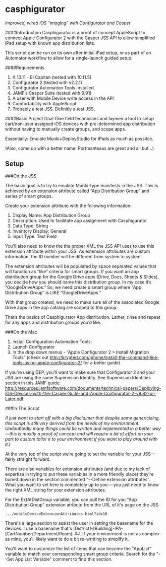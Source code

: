 casphigurator
======
*Improved, wired iOS “imaging” with Configurator and Casper*

####Introduction
Casphigurator is a proof of concept AppleScript to connect Apple Configurator 2 with the Casper JSS API to allow simplified iPad setup with known app distribution lists.

This script can be run on its own after initial iPad setup, or as part of an Automator workflow to allow for a single-launch guided setup.

####Requirements
1. X 10.11 - El Capitan (tested with 10.11.5)
2. Configurator 2 (tested with v2.2.1)
3. Configurator Automation Tools Installed
4. JAMF’s Casper Suite (tested with 9.91)
5. A user with Mobile Device write access in the API
6. Comfortability with AppleScript
7. Probably a test JSS. Definitly a test JSS.

####Basic Project Goal
Give field technicians and laymen a tool to setup cart/non-user assigned iOS devices with pre-determined app distribution without having to manually create groups, and scope apps.

Essentially: Emulate Munki+DeployStudio for iPads as much as possible.

(Also, come up with a better name. Portmanteaus are great and all but…)

Setup
-----
###On the JSS

The basic goal is to try to emulate Munki-type manifests in the JSS. This is achieved by an extension attribute called “App Distribution Group” and series of smart groups.

Create your extension attribute with the following information:

1. Display Name: App Distribution Group
2. Description: Used to facilitate app assignment with Casphigurator
3. Data Type: String
4. Inventory Display: General
5. Input Type: Text Field

You'll also need to know the the proper XML the JSS API uses to use this extension attribute within your JSS. As extension attributes are custom information, the ID number will be different from system to system.

The extension attributes will be populated by space separated values that will function as “like” criteria for smart groups. If you want an app distribution group for the Google Drive apps (Drive, Docs, Sheets & Slides), you decide how you should name this distribution group. In my case it’s “GoogleDriveApps.” So, we need create a smart group where “App Distribution Group” is LIKE “GoogleDriveApps.”

With that group created, we need to make sure all of the associated Google Drive apps in the app catalog are scoped to this group.

That’s the basics of Casphigurator App distribution. Lather, rinse and repeat for any apps and distribution groups you’d like.

###On the Mac
1. Install Configuration Automation Tools:
2. Launch Configurator
3. In the drop down menus - “Apple Configurator 2 > Install Migration Tools” (check out http://krypted.com/iphone/install-the-command-line-tools-using-apple-configurator-2/ for a better guide)

If you’re using DEP, you’ll want to make sure that Configurator 2 and your JSS are using the same Supervision Identity. See Supervision Identities section in this JAMF guide: http://resources.jamfsoftware.com/documents/technical-papers/Deploying-iOS-Devices-with-the-Casper-Suite-and-Apple-Configurator-2-v9.82-or-Later.pdf

###In The Script

*(I just want to start off with a big disclaimer that despite some genericizing, this script is still very derived from the needs of my envriornment. Undoubtedly many things could be written and implemented in a better way—this is mostly a proof of concept and will require a bit of effort on your part to custom tailor it to your environment if you want to play around with it.)*

At the very top of the script we’re going to set the variable for your JSS—fairly straight forward.

There are also variables for extension attributes (and due to my lack of expertise in trying to put these variables in a more friendly place) they’re buried down in the section commented “--Define extension attributes”. What you want to set here is completely up to you-—you just need to know the right XML string for your extension attributes.

For the ExtAtDistGroup variable, you can pull the ID for you "App Distribution Group" extension atribute from the URL of it's page on the JSS:

`.../mobileDeviceExtensionAttributes.html?id=10`

There's a large section to assist the user in setting the basename for the devices. I use a basename that's [District]-[Building]-IPA-[CartNumber/Department/Room]-##. If your envionrment is not as complex as mine, you'll likely want to do a bit re-writting to simplify it.

You'll want to customize the list of items that can become the "AppList" variable to match your corresponding smart group criteria. Search for the "--Set App List Variable" comment to find this section.



